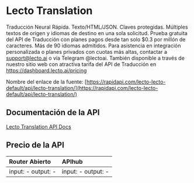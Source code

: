 # Lecto Translation

Traducción Neural Rápida. Texto/HTML/JSON. Claves protegidas. Múltiples textos de origen y idiomas de destino en una sola solicitud. Prueba gratuita del API de Traducción con planes pagos desde tan solo $0.3 por millón de caracteres. Más de 90 idiomas admitidos. Para asistencia en integración personalizada o planes privados con cuotas más altas, contactar a support@lecto.ai o vía Telegram @lectoai. También disponible a través de nuestro sitio web con atractiva tarifa del API de Traducción en https://dashboard.lecto.ai/pricing

Nombre del enlace de la fuente: [https://rapidapi.com/lecto-lecto-default/api/lecto-translation/](https://rapidapi.com/lecto-lecto-default/api/lecto-translation/)

## Documentación de la API

[Lecto Translation API Docs](../apis/es/Lecto_Translation.md)

## Precio de la API

| Router Abierto | APIhub |
|:---|:---|
| input: - output: - | input: - output: - |
